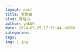 ```yaml
---
layout: post
title: 旁路由
slug: 旁路由
author: ymkNK
date: 2024-05-25 17:51:44 +0800
categories: 
tags: 
img: 1.jpg
---
```

